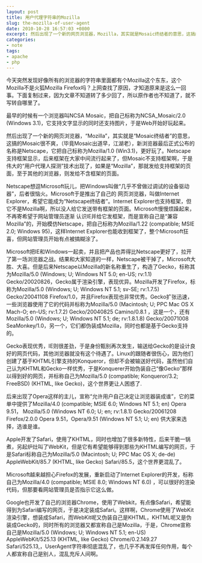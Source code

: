 ```yaml
---
layout: post
title: 用户代理字符串的Mozilla
slug: the-mozilla-of-user-agent
date: 2010-10-28 16:57:03 +0800
excerpt: 然后出现了一个新的网页浏览器，Mozilla，其实就是Mosaic终结者的意思，这搞的Mosaic很不爽，（毕竟Mosaic出道早，江湖老），新浏览器最后正式公布的名称是Netscape，它把自己标称为Mozilla/1.0 (Win3.1)，更好玩了。Netscape支持框架显示，后来框架在大家中间流行起来了，但Mosaic不支持框架啊，于是伟大的用户代理人探测技术出现了，如果是Mozilla，那就发给支持框架的页面，至于其他的浏览器，则发给不含框架的页面。
categories:
- note
tags:
- apache
- php
---
```


今天突然发现好像所有的浏览器的字符串里面都有个Mozilla这个东东，这个Mozilla不是火狐Mozilla Firefox吗？上网查找了原因，才知道原来是这么一回事。下面复制过来，因为文章不知道转了多少回了，所以原作者也不知道了，就不写转自哪里了。

最早的时候有一个浏览器叫NCSA Mosaic，把自己标称为NCSA_Mosaic/2.0 (Windows 3.1)，它支持文字显示的同时还支持图片，于是Web开始好玩起来。


然后出现了一个新的网页浏览器，“Mozilla”，其实就是“Mosaic终结者”的意思，这搞的Mosaic很不爽，（毕竟Mosaic出道早，江湖老），新浏览器最后正式公布的名称是Netscape，它把自己标称为Mozilla/1.0 (Win3.1)，更好玩了。Netscape支持框架显示，后来框架在大家中间流行起来了，但Mosaic不支持框架啊，于是伟大的“用户代理人探测”技术出现了，如果是“Mozilla”，那就发给支持框架的页面，至于其他的浏览器，则发给不含框架的页面。

Netscape想逗Microsoft玩儿，把Windows叫做“几乎不曾做过调试的设备驱动器”，后者很恼火。Microsoft于是推出了自己的 网页浏览器，叫做Internet Explorer，希望它能成为“Netscape终结者”。Internet Explorer也支持框架，但它不是Mozilla啊，所以没人给它发送带有框架的页面。Microsoft慢慢烦躁起来，不再寄希望于网站管理员逐渐 认识IE并给它发框架，而是宣称自己是“兼容Mozilla”的，开始模仿Netscape，把自己标称为Mozilla/1.22 (compatible; MSIE 2.0; Windows 95)，这样Internet Explorer也能收到框架了，整个Microsoft狂喜，但网站管理员开始有点被搞糊涂了。

Microsoft把IE和Windows一起卖，并且把产品也弄得比Netscape更好了，拉开了第一场浏览器之战。结果和大家知道的一样，Netscape被干掉了，Microsoft大胜、大喜。但是后来Netscape以Mozilla的新名称重生了，构造了Gecko，标称其为Mozilla/5.0 (Windows; U; Windows NT 5.0; en-US; rv:1.1) Gecko/20020826，Gecko属于渲染引擎，表现优异。Mozilla开发了Firefox，标称为Mozilla/5.0 (Windows; U; Windows NT 5.1; sv-SE; rv:1.7.5) Gecko/20041108 Firefox/1.0，并且Firefox表现也非常优秀。Gecko扩张迅速，一些浏览器使用了它的代码并标称为Mozilla/5.0 (Macintosh; U; PPC Mac OS X Mach-O; en-US; rv:1.7.2) Gecko/20040825 Camino/0.8.1 ，这是一个，还有Mozilla/5.0 (Windows; U; Windows NT 5.1; de; rv:1.8.1.8) Gecko/20071008 SeaMonkey/1.0，另一个，它们都伪装成Mozilla，同时也都是基于Gecko支持的。

Gecko表现优秀，IE则很差劲，于是身份甄别再次发生，输送给Gecko的是设计良好的网页代码，其他浏览器就没有这个待遇了。Linux的跟随者很伤心，因为他们创建了基于KHTML引擎支持的Konqueror，但却不会被输送好代码，虽然他们自己认为KHTML和Gecko一样优秀，于是Konquerer开始伪装自己“像Gecko”那样以得到好的网页，并标称自己为Mozilla/5.0 (compatible; Konqueror/3.2; FreeBSD) (KHTML, like Gecko)，这个世界更让人困惑了.

后来出现了Opera这样的主儿，宣称“允许用户自己决定让浏览器装成谁”，它的菜单中提供了Mozilla/4.0 (compatible; MSIE 6.0; Windows NT 5.1; en) Opera 9.51， Mozilla/5.0 (Windows NT 6.0; U; en; rv:1.8.1) Gecko/20061208 Firefox/2.0.0 Opera 9.51，Opera/9.51 (Windows NT 5.1; U; en) 供大家来选择，选谁是谁。

Apple开发了Safari，使用了KHTML，同时也增加了很多新特性，后来干脆一锅煮，另起炉灶叫了WebKit，但是它有希望能够得到那些为KHTML编写的网页，于是Safari标称自己为Mozilla/5.0 (Macintosh; U; PPC Mac OS X; de-de) AppleWebKit/85.7 (KHTML, like Gecko) Safari/85.5，这个世界更混乱了。

Microsoft越来越担心Firefox的发展，重新启动了Internet Explorer的开发，标称自己为Mozilla/4.0 (compatible; MSIE 8.0; Windows NT 6.0) ，可以很好的渲染代码，但那要看网站管理员是否指示它这么做。

Google也开发了自己的浏览器Chrome，使用了Webkit，有点像Safari，希望能得到为Safari编写的网页，于是决定装成Safari。这样啊，Chrome使用了WebKit渲染引擎，想装成Safari，而WebKit呢又伪装自己是KHTML，KHTML呢又是伪装成Gecko的，同时所有的浏览器又都宣称自己是Mozilla，于是，Chrome宣称自己是Mozilla/5.0 (Windows; U; Windows NT 5.1; en-US) AppleWebKit/525.13 (KHTML, like Gecko) Chrome/0.2.149.27 Safari/525.13,，UserAgent字符串彻底混乱了，也几乎不再发挥任何作用，每个人都宣称自己是别人，混乱充斥人间啊。

